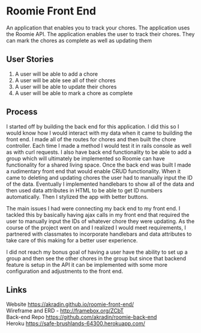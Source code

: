 
# Roomie Front End

An application that enables you to track your chores. The application uses
the Roomie API. The application enables the user to track their chores. They
can mark the chores as complete as well as updating them


## User Stories

1. A user will be able to add a chore
2. A user will be able see all of their chores
3. A user will be able to update their chores
4. A user will be able to mark a chore as complete

## Process

I started off by building the back end for this application. I did this so I would know how I would interact with my data when it came to building the front end. I made all of the routes for chores and then built the chore controller. Each time I made a method I would test it in rails console as well as with curl requests. I also have back end functionality to be able to add a group which will ultimately be implemented so Roomie can have functionality for a shared living space. Once the back end was built I made a rudimentary front end that would enable CRUD functionality. When it came to deleting and updating chores the user had to manually input the ID of the data. Eventually I implemented handlebars to show all of the data and then used data attributes in HTML to be able to get ID numbers automatically. Then I stylized the app with better buttons.

The main issues I had were connecting my back end to my front end. I tackled this by basically having ajax calls in my front end that required the user to manually input the IDs of whatever chore they were updating. As the course of the project went on and I realized I would meet requirements, I partnered with classmates to incorporate handlebars and data attributes to take care of this making for a better user experience.

I did not reach my bonus goal of having a user have the ability to set up a group and then see the other chores in the group but since that backend feature is setup in the API it can be implemented with some more configuration and adjustments to the front end.


## Links

Website https://akradin.github.io/roomie-front-end/  <br>
Wireframe and ERD - http://framebox.org/ZCbT <br>
Back-end Repo https://github.com/akradin/roomie-back-end <br>
Heroku https://safe-brushlands-64300.herokuapp.com/ <br>
